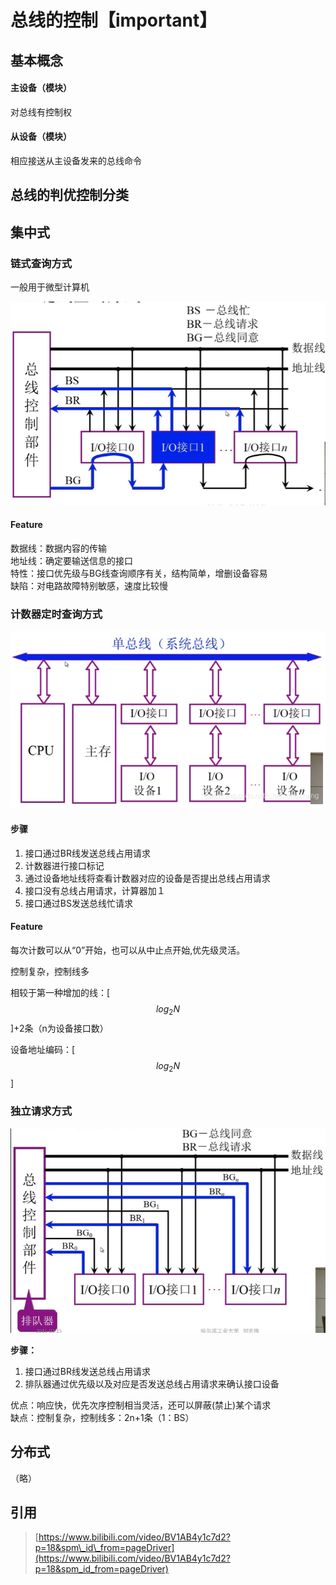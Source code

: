 # 总线的控制【important】

## 基本概念

#### 主设备（模块）

对总线有控制权

#### 从设备（模块）

相应接送从主设备发来的总线命令



## 总线的判优控制分类

## **集中式**

### **链式查询方式**

一般用于微型计算机

![](../.gitbook/assets/image%20%2840%29.png)

#### Feature

数据线：数据内容的传输   
地址线：确定要输送信息的接口   
特性：接口优先级与BG线查询顺序有关，结构简单，增删设备容易   
缺陷：对电路故障特别敏感，速度比较慢



### 计数器定时查询方式

![](../.gitbook/assets/image%20%2826%29.png)

#### 步骤

1. 接口通过BR线发送总线占用请求
2. 计数器进行接口标记
3. 通过设备地址线将查看计数器对应的设备是否提出总线占用请求
4. 接口没有总线占用请求，计算器加１
5. 接口通过BS发送总线忙请求

#### 

#### Feature

每次计数可以从“0”开始，也可以从中止点开始,优先级灵活。

控制复杂，控制线多

相较于第一种增加的线：\[$$log_2N$$\]+2条（n为设备接口数）

设备地址编码：\[$$log_2N$$\]



### 独立请求方式

![](../.gitbook/assets/image%20%2819%29.png)

**步骤：**

1. 接口通过BR线发送总线占用请求
2. 排队器通过优先级以及对应是否发送总线占用请求来确认接口设备



优点：响应快，优先次序控制相当灵活，还可以屏蔽\(禁止\)某个请求  
缺点：控制复杂，控制线多：2n+1条（1：BS）



## 分布式

（略）

## 引用

> [https://www.bilibili.com/video/BV1AB4y1c7d2?p=18&spm\_id\_from=pageDriver](https://www.bilibili.com/video/BV1AB4y1c7d2?p=18&spm_id_from=pageDriver)

